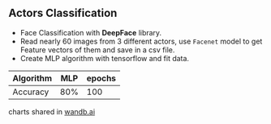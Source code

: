 ## Actors Classification
- Face Classification with **DeepFace** library.
- Read nearly 60 images from 3 different actors, use `Facenet` model to get Feature vectors of them and save in a csv file.
- Create MLP algorithm with tensorflow and fit data.

| Algorithm | MLP | epochs|
| --------- |:---:|-------|
| Accuracy | 80% | 100|
charts shared in <a href='https://wandb.ai/'>wandb.ai</a>
